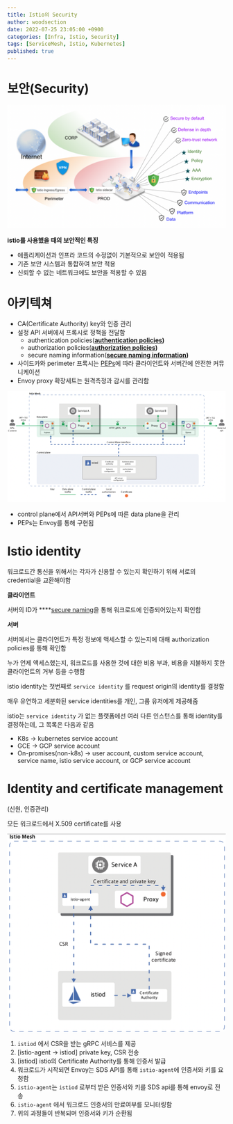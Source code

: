 ```yaml
---
title: Istio의 Security
author: woodsection
date: 2022-07-25 23:05:00 +0900
categories: [Infra, Istio, Security]
tags: [ServiceMesh, Istio, Kubernetes]
published: true
---
```


# 보안(Security)

![Untitled](/assets/img/posts/2022/07/25/istio-security/Untitled.png)

**istio를 사용했을 때의 보안적인 특징**

- 애플리케이션과 인프라 코드의 수정없이 기본적으로 보안이 적용됨
- 기존 보안 시스템과 통합하여 보안 적용
- 신뢰할 수 없는 네트워크에도 보안을 적용할 수 있음


# 아키텍쳐

- CA(Certificate Authority) key와 인증 관리
- 설정 API 서버에서 프록시로 정책을 전달함
    - authentication policies(**[authentication policies](https://istio.io/latest/docs/concepts/security/#authentication-policies))**
    - authorization policies(**[authorization policies](https://istio.io/latest/docs/concepts/security/#authorization-policies))**
    - secure naming information(**[secure naming information](https://istio.io/latest/docs/concepts/security/#secure-naming))**
- 사이드카와 perimeter 프록시는 [PEPs](https://www.google.com/search?q=Policy+Enforcement+Points&oq=Policy+Enforcement+Points&aqs=chrome..69i57.2104j0j7&sourceid=chrome&ie=UTF-8)에 따라 클라이언트와 서버간에 안전한 커뮤니케이션
- Envoy proxy 확장세트는 원격측정과 감시를 관리함

![Untitled](/assets/img/posts/2022/07/25/istio-security/Untitled1.png)

- control plane에서 API서버와 PEPs에 따른 data plane을 관리
- PEPs는 Envoy를 통해 구현됨

# Istio identity

워크로드간 통신을 위해서는 각자가 신용할 수 있는지 확인하기 위해 서로의 credential을 교환해야함

**클라이언트**

서버의 ID가 ****[secure naming](https://istio.io/latest/docs/concepts/security/#secure-naming)을 통해 워크로드에 인증되어있는지 확인함

**서버**

서버에서는 클라이언트가 특정 정보에 액세스할 수 있는지에 대해 authorization policies를 통해 확인함

누가 언제 액세스했는지, 워크로드를 사용한 것에 대한 비용 부과, 비용을 지불하지 못한 클라이언트의 거부 등을 수행함

istio identity는 첫번째로 `service identity` 를 request origin의 identity를 결정함

매우 유연하고 세분화된 service identities를 개인, 그룹 유저에게 제공해줌

istio는 `service identity` 가 없는 플랫폼에선 여러 다른 인스턴스를 통해 identity를 결정하는데, 그 목록은 다음과 같음

- K8s → kubernetes service account
- GCE → GCP service account
- On-promises(non-k8s) → user account, custom service account, service name, istio service account, or GCP service account

# Identity and certificate management
(신원, 인증관리)

모든 워크로드에서 X.509 certificate를 사용

![Untitled](/assets/img/posts/2022/07/25/istio-security/Untitled2.png)

1. `istiod` 에서 CSR을 받는 gRPC 서비스를 제공
2. [istio-agent → istiod] private key, CSR 전송
3. [istiod] istio의 Certificate Authority를 통해 인증서 발급
4. 워크로드가 시작되면 Envoy는 SDS API를 통해 `istio-agent`에 인증서와 키를 요청함
5. `istio-agent`는 `istiod` 로부터 받은 인증서와 키를 SDS api를 통해 envoy로 전송
6. `istio-agent` 에서 워크로드 인증서의 만료여부를 모니터링함
7. 위의 과정들이 반복되며 인증서와 키가 순환됨

<!-- [Authentication (인증)](https://www.notion.so/Authentication-ca8d26fc4a804a39a9e70b47e82d0b15) -->


<!-- [[Authorization](https://istio.io/latest/docs/concepts/security/#authorization) (허가)](https://www.notion.so/Authorization-034325f7d4204a138b9ed662587bc3fa) -->